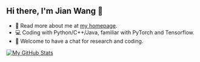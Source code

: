 ## Hi there, I'm Jian Wang 👋

<!--
**iwangjian/iwangjian** is a ✨ _special_ ✨ repository because its `README.md` (this file) appears on your GitHub profile.

Here are some ideas to get you started:

- 🔭 I’m currently working on ...
- 🌱 I’m currently learning ...
- 👯 I’m looking to collaborate on ...
- 🤔 I’m looking for help with ...
- 💬 Ask me about ...
- 📫 How to reach me: ...
- 😄 Pronouns: ...
- ⚡ Fun fact: ...
-->

- 🔭 Read more about me at [my homepage](https://iwangjian.github.io/).
- 💻 Coding with Python/C++/Java, familiar with PyTorch and Tensorflow.
- 💬 Welcome to have a chat for research and coding.

[![My GitHub Stats](https://github-readme-stats.vercel.app/api?username=iwangjian)]()
